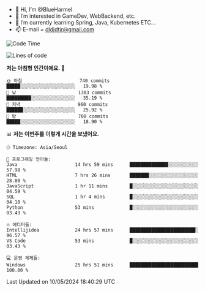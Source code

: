 - 👋 Hi, I’m @BlueHarmel
- 👀 I’m interested in GameDev, WebBackend, etc.
- 🌱 I’m currently learning Spring, Java, Kubernetes ETC...
- 📫 E-mail = dldjdtjr@gmail.com
  <!--START_SECTION:waka-->
![Code Time](http://img.shields.io/badge/Code%20Time-604%20hrs%2032%20mins-blue)

![Lines of code](https://img.shields.io/badge/%EC%A0%80%EB%8A%94%20%EC%97%AC%ED%83%9C%EA%B9%8C%EC%A7%80%20-45.5%20million%20%EC%A4%84%EC%9D%98%20%EC%BD%94%EB%93%9C%EB%A5%BC%20%EC%9E%91%EC%84%B1%ED%96%88%EC%96%B4%EC%9A%94.-blue)

**저는 아침형 인간이에요. 🐤** 

```text
🌞 아침                     740 commits         █████░░░░░░░░░░░░░░░░░░░░   19.98 % 
🌆 낮　                     1303 commits        █████████░░░░░░░░░░░░░░░░   35.19 % 
🌃 저녁                     960 commits         ██████░░░░░░░░░░░░░░░░░░░   25.92 % 
🌙 밤　                     700 commits         █████░░░░░░░░░░░░░░░░░░░░   18.90 % 
```


📊 **저는 이번주를 이렇게 시간을 보냈어요.** 

```text
🕑︎ Timezone: Asia/Seoul

💬 프로그래밍 언어들: 
Java                     14 hrs 59 mins      ██████████████░░░░░░░░░░░   57.98 % 
HTML                     7 hrs 26 mins       ███████░░░░░░░░░░░░░░░░░░   28.80 % 
JavaScript               1 hr 11 mins        █░░░░░░░░░░░░░░░░░░░░░░░░   04.59 % 
SQL                      1 hr 4 mins         █░░░░░░░░░░░░░░░░░░░░░░░░   04.18 % 
Python                   53 mins             █░░░░░░░░░░░░░░░░░░░░░░░░   03.43 % 

🔥 에디터들: 
Intellijidea             24 hrs 57 mins      ████████████████████████░   96.57 % 
VS Code                  53 mins             █░░░░░░░░░░░░░░░░░░░░░░░░   03.43 % 

💻 운영 체제들: 
Windows                  25 hrs 51 mins      █████████████████████████   100.00 % 
```


 Last Updated on 10/05/2024 18:40:29 UTC
<!--END_SECTION:waka-->
<!---
BlueHarmel/BlueHarmel is a ✨ special ✨ repository because its `README.md` (this file) appears on your GitHub profile.
You can click the Preview link to take a look at your changes.
--->

